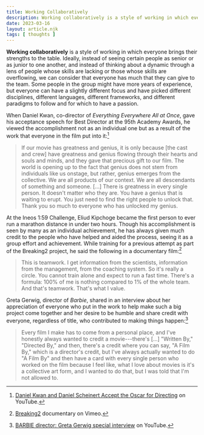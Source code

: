 ```yaml
---
title: Working Collaboratively
description: Working collaboratively is a style of working in which everyone brings their strengths to the table. Ideally, we can consider that everyone has much that they can give to the team.
date: 2023-03-16
layout: article.njk
tags: [ thoughts ]
---
```


**Working collaboratively** is a style of working in which everyone brings their strengths to the table. Ideally,
instead of seeing certain people as senior or as junior to one another, and instead of thinking about a dynamic through
a lens of people whose skills are lacking or those whose skills are overflowing, we can consider that everyone has much
that they can give to the team. Some people in the group might have more years of experience, but everyone can have a
slightly different focus and have picked different disciplines, different languages, different frameworks, and different
paradigms to follow and for which to have a passion.

When Daniel Kwan, co-director of *Everything Everywhere All at Once*, gave his acceptance speech for Best Director at
the 95th Academy Awards, he viewed the accomplishment not as an individual one but as a result of the work that everyone
in the film put into it:[^1]

> If our movie has greatness and genius, it is only because \[the cast and crew\] have greatness and genius flowing
> through their hearts and souls and minds, and they gave that precious gift to our film. The world is opening up to the
> fact that genius does not stem from individuals like us onstage, but rather, genius emerges from the collective. We
> are all products of our context. We are all descendants of something and someone. \[...\] There is greatness in every
> single person. It doesn't matter who they are. You have a genius that is waiting to erupt. You just need to find the
> right people to unlock that. Thank you so much to everyone who has unlocked my genius.

At the Ineos 1:59 Challenge, Eliud Kipchoge became the first person to ever run a marathon distance in under two hours.
Though his accomplishment is seen by many as an individual achievement, he has always given much credit to the people
who have helped and aided the process, seeing it as a group effort and achievement. While training for a previous
attempt as part of the Breaking2 project, he said the following in a documentary film:[^2]

> This is teamwork. I get information from the scientists, information from the management, from the coaching system. So
> it's really a circle. You cannot train alone and expect to run a fast time. There's a formula: 100% of me is nothing
> compared to 1% of the whole team. And that's teamwork. That's what I value.

Greta Gerwig, director of *Barbie*, shared in an interview about her appreciation of everyone who put in the work to
help make such a big project come together and her desire to be humble and share credit with everyone, regardless of
title, who contributed to making things happen:[^3]

> Every film I make has to come from a personal place, and I've honestly always wanted to credit a
> movie---there's \[...\] "Written By," "Directed By," and then, there's a credit where you can say, "A Film By," which
> is a director's credit, but I've always actually wanted to do "A Film By" and then have a card with every single
> person who worked on the film because I feel like, what I love about movies is it's a collective art form, and I
> wanted to do that, but I was told that I'm not allowed to.

[^1]: [Daniel Kwan and Daniel Scheinert Accept the Oscar for Directing](https://www.youtube.com/watch?v=-YeKsXCXJx8&t=73s)
on YouTube.
[^2]: [Breaking2](https://vimeo.com/292387412#t=1281s) documentary on Vimeo.
[^3]: [BARBIE director: Greta Gerwig special interview](https://www.youtube.com/watch?v=ydpPlY4OPfk) on YouTube.